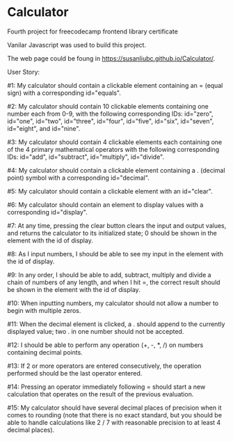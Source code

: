 # Calculator
Fourth project for freecodecamp frontend library certificate

Vanilar Javascript was used to build this project.

The web page could be foung in https://susanliubc.github.io/Calculator/.

User Story:

#1: My calculator should contain a clickable element containing an = (equal sign) with a corresponding id="equals".

#2: My calculator should contain 10 clickable elements containing one number each from 0-9, with the following corresponding IDs: id="zero", id="one", id="two", id="three", id="four", id="five", id="six", id="seven", id="eight", and id="nine".

#3: My calculator should contain 4 clickable elements each containing one of the 4 primary mathematical operators with the following corresponding IDs: id="add", id="subtract", id="multiply", id="divide".

#4: My calculator should contain a clickable element containing a . (decimal point) symbol with a corresponding id="decimal".

#5: My calculator should contain a clickable element with an id="clear".

#6: My calculator should contain an element to display values with a corresponding id="display".

#7: At any time, pressing the clear button clears the input and output values, and returns the calculator to its initialized state; 0 should be shown in the element with the id of display.

#8: As I input numbers, I should be able to see my input in the element with the id of display.

#9: In any order, I should be able to add, subtract, multiply and divide a chain of numbers of any length, and when I hit =, the correct result should be shown in the element with the id of display.

#10: When inputting numbers, my calculator should not allow a number to begin with multiple zeros.

#11: When the decimal element is clicked, a . should append to the currently displayed value; two . in one number should not be accepted.

#12: I should be able to perform any operation (+, -, *, /) on numbers containing decimal points.

#13: If 2 or more operators are entered consecutively, the operation performed should be the last operator entered.

#14: Pressing an operator immediately following = should start a new calculation that operates on the result of the previous evaluation.

#15: My calculator should have several decimal places of precision when it comes to rounding (note that there is no exact standard, but you should be able to handle calculations like 2 / 7 with reasonable precision to at least 4 decimal places).

